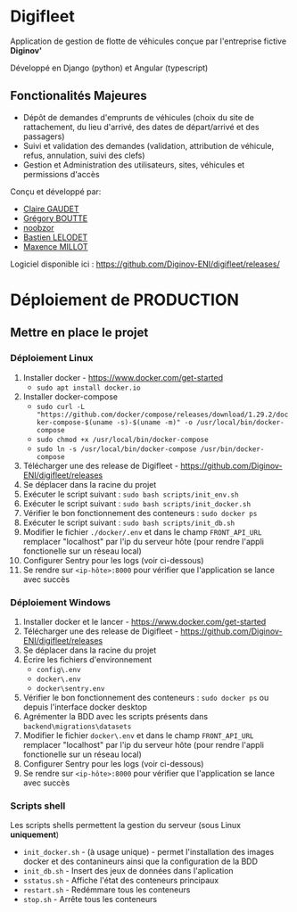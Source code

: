 # Digifleet
Application de gestion de flotte de véhicules conçue par l'entreprise fictive **Diginov'**

Développé en Django (python) et Angular (typescript)

## Fonctionalités Majeures
* Dépôt de demandes d'emprunts de véhicules (choix du site de rattachement, du lieu d'arrivé, des dates de départ/arrivé et des passagers)
* Suivi et validation des demandes (validation, attribution de véhicule, refus, annulation, suivi des clefs)
* Gestion et Administration des utilisateurs, sites, véhicules et permissions d'accès

Conçu et développé par:
* [Claire GAUDET](https://github.com/Floue)
* [Grégory BOUTTE](https://github.com/gboutte)
* [noobzor](https://github.com/noobzor)
* [Bastien LELODET](https://github.com/bastienLelodet)
* [Maxence MILLOT](https://github.com/MaxenceMillot)

Logiciel disponible ici : https://github.com/Diginov-ENI/digifleet/releases/

# Déploiement de PRODUCTION
## Mettre en place le projet

### Déploiement Linux
1. Installer docker - https://www.docker.com/get-started
    - `sudo apt install docker.io`
2. Installer docker-compose
    - `sudo curl -L "https://github.com/docker/compose/releases/download/1.29.2/docker-compose-$(uname -s)-$(uname -m)" -o /usr/local/bin/docker-compose`
    - `sudo chmod +x /usr/local/bin/docker-compose`
    - `sudo ln -s /usr/local/bin/docker-compose /usr/bin/docker-compose`
3. Télécharger une des release de Digifleet - https://github.com/Diginov-ENI/digifleet/releases
4. Se déplacer dans la racine du projet
5. Exécuter le script suivant : `sudo bash scripts/init_env.sh`
6. Exécuter le script suivant : `sudo bash scripts/init_docker.sh`
7. Vérifier le bon fonctionnement des conteneurs : `sudo docker ps`
8. Exécuter le script suivant : `sudo bash scripts/init_db.sh`
9. Modifier le fichier `./docker/.env` et dans le champ `FRONT_API_URL` remplacer "localhost" par l'ip du serveur hôte (pour rendre l'appli fonctionelle sur un réseau local)
10. Configurer Sentry pour les logs (voir ci-dessous)
11. Se rendre sur `<ip-hôte>:8000` pour vérifier que l'application se lance avec succès


### Déploiement Windows
1. Installer docker et le lancer - https://www.docker.com/get-started
2. Télécharger une des release de Digifleet - https://github.com/Diginov-ENI/digifleet/releases
3. Se déplacer dans la racine du projet
4. Écrire les fichiers d'environnement
    - `config\.env`
    - `docker\.env`
    - `docker\sentry.env`
5. Vérifier le bon fonctionnement des conteneurs : `sudo docker ps` ou depuis l'interface docker desktop
6. Agrémenter la BDD avec les scripts présents dans `backend\migrations\datasets`
5. Modifier le fichier `docker\.env` et dans le champ `FRONT_API_URL` remplacer "localhost" par l'ip du serveur hôte (pour rendre l'appli fonctionelle sur un réseau local)
8. Configurer Sentry pour les logs (voir ci-dessous)
9. Se rendre sur `<ip-hôte>:8000` pour vérifier que l'application se lance avec succès

### Scripts shell
Les scripts shells permettent la gestion du serveur (sous Linux **uniquement**)
- `init_docker.sh` - (à usage unique) - permet l'installation des images docker et des contanineurs ainsi que la configuration de la BDD
- `init_db.sh` - Insert des jeux de données dans l'aplication
- `sstatus.sh` - Affiche l'état des conteneurs principaux
- `restart.sh` - Redémmare tous les conteneurs
- `stop.sh` - Arrête tous les conteneurs
